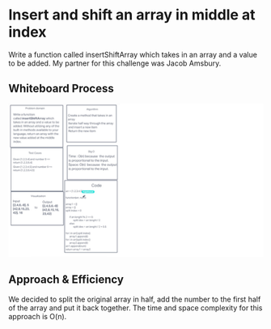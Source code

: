 # Insert and shift an array in middle at index
Write a function called insertShiftArray which takes in an array and a value to be added. My partner for this challenge was Jacob Amsbury.

## Whiteboard Process
![Whiteboard screenshot](https://github.com/S14mx/data-structures-and-algorithms/blob/array-insert-shift/python/code_challenges/array_insert_shift/imgs/array_insert_shift.jpg "Whiteboard process")

## Approach & Efficiency
We decided to split the original array in half, add the number to the first half of the array and put it back together. The time and space complexity for this approach is O(n).
